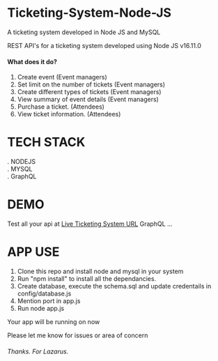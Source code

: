 # Ticketing-System-Node-JS
A ticketing system developed in Node JS and MySQL 

REST API's for a ticketing system developed using Node JS v16.11.0</br>

#### What does it do?
1. Create event (Event managers)
2. Set limit on the number of tickets (Event managers)
3. Create different types of tickets (Event managers)
4. View summary of event details (Event managers)
5. Purchase a ticket. (Attendees)
6. View ticket information. (Attendees)
 
 # TECH STACK
 
  . NODEJS </br>
  . MYSQL </br>
  . GraphQL </br>


 # DEMO
   
   Test all your api at [Live Ticketing System URL](https://lazarus-mwangi.herokuapp.com/)
   GraphQL ... 
   
  # APP USE
  
  1. Clone this repo and install node and mysql in your system </br>
  2. Run "npm install" to install all the dependancies. </br>
  3. Create database, execute the schema.sql and update credentails in config/database.js </br>
  4. Mention port in app.js</br>
  5. Run node app.js </br>

  Your app will be running on now
  
   Please let me know for issues or area of concern
  
   ###### Thanks. For Lazarus.

 
 
